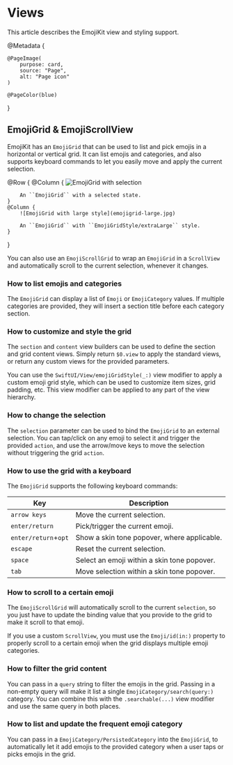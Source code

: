 # Views

This article describes the EmojiKit view and styling support.

@Metadata {
    
    @PageImage(
        purpose: card,
        source: "Page",
        alt: "Page icon"
    )
    
    @PageColor(blue)
}

## EmojiGrid & EmojiScrollView

EmojiKit has an ``EmojiGrid`` that can be used to list and pick emojis in a horizontal or vertical grid. It can list emojis and categories, and also supports keyboard commands to let you easily move and apply the current selection.

@Row {
    @Column {
        ![EmojiGrid with selection](emojigrid-selection.jpg)
        
        An ``EmojiGrid`` with a selected state.
    }
    @Column {
        ![EmojiGrid with large style](emojigrid-large.jpg)
        
        An ``EmojiGrid`` with ``EmojiGridStyle/extraLarge`` style.
    }
}

You can also use an ``EmojiScrollGrid`` to wrap an ``EmojiGrid`` in a `ScrollView` and automatically scroll to the current selection, whenever it changes.


### How to list emojis and categories

The ``EmojiGrid`` can display a list of ``Emoji`` or ``EmojiCategory`` values. If multiple categories are provided, they will insert a section title before each category section.


### How to customize and style the grid

The `section` and `content` view builders can be used to define the section and grid content views. Simply return `$0.view` to apply the standard views, or return any custom views for the provided parameters.

You can use the ``SwiftUI/View/emojiGridStyle(_:)`` view modifier to apply a custom emoji grid style, which can be used to customize item sizes, grid padding, etc. This view modifier can be applied to any part of the view hierarchy.


### How to change the selection

The `selection` parameter can be used to bind the ``EmojiGrid`` to an external selection. You can tap/click on any emoji to select it and trigger the provided `action`, and use the arrow/move keys to move the selection without triggering the grid `action`.


### How to use the grid with a keyboard

The ``EmojiGrid`` supports the following keyboard commands:

Key                  | Description                          
-------------------- | ------------------------------------- 
`arrow keys`         | Move the current selection.  
`enter/return`       | Pick/trigger the current emoji.           
`enter/return`+`opt` | Show a skin tone popover, where applicable.            
`escape`             | Reset the current selection.            
`space`              | Select an emoji within a skin tone popover.            
`tab`                | Move selection within a skin tone popover.


### How to scroll to a certain emoji

The ``EmojiScrollGrid`` will automatically scroll to the current `selection`, so you just have to update the binding value that you provide to the grid to make it scroll to that emoji.

If you use a custom `ScrollView`, you must use the ``Emoji/id(in:)`` property to properly scroll to a certain emoji when the grid displays multiple emoji categories.


### How to filter the grid content

You can pass in a `query` string to filter the emojis in the grid. Passing in a non-empty query will make it list a single ``EmojiCategory/search(query:)`` category. You can combine this with the `.searchable(...)` view modifier and use the same query in both places.


### How to list and update the frequent emoji category

You can pass in a ``EmojiCategory/PersistedCategory`` into the ``EmojiGrid``, to automatically let it add emojis to the provided category when a user taps or picks emojis in the grid.

